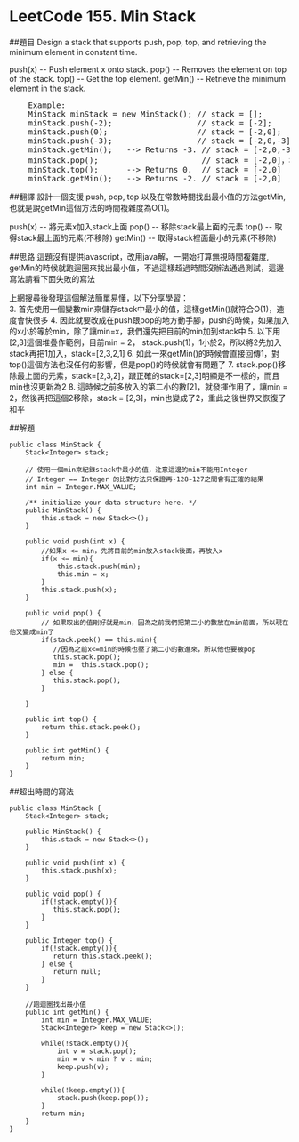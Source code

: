 ﻿# LeetCode 155. Min Stack

##題目
Design a stack that supports push, pop, top, and retrieving the minimum element in constant time.

push(x) -- Push element x onto stack.
pop() -- Removes the element on top of the stack.
top() -- Get the top element.
getMin() -- Retrieve the minimum element in the stack.

<pre>
	Example:
	MinStack minStack = new MinStack(); // stack = [];
	minStack.push(-2);                  // stack = [-2];
	minStack.push(0);                   // stack = [-2,0];
	minStack.push(-3);                  // stack = [-2,0,-3];
	minStack.getMin();   --> Returns -3. // stack = [-2,0,-3]
	minStack.pop();                      // stack = [-2,0]，移除-3
	minStack.top();      --> Returns 0.  // stack = [-2,0]
	minStack.getMin();   --> Returns -2. // stack = [-2,0]
</pre>
##翻譯
設計一個支援 push, pop, top 以及在常數時間找出最小值的方法getMin, 也就是說getMin這個方法的時間複雜度為O(1)。
   
push(x) -- 將元素x加入stack上面
pop()   -- 移除stack最上面的元素
top()   -- 取得stack最上面的元素(不移除)
getMin() -- 取得stack裡面最小的元素(不移除) 
  
##思路
這題沒有提供javascript，改用java解，一開始打算無視時間複雜度, getMin的時候就跑迴圈來找出最小值，不過這樣超過時間沒辦法通過測試，這邊寫法請看下面失敗的寫法
  
上網搜尋後發現這個解法簡單易懂，以下分享學習：  
3. 首先使用一個變數min來儲存stack中最小的值，這樣getMin()就符合O(1)，速度會快很多
4. 因此就要改成在push跟pop的地方動手腳，push的時候，如果加入的x小於等於min，除了讓min=x，我們還先把目前的min加到stack中
5. 以下用[2,3]這個堆疊作範例，目前min = 2， stack.push(1)，1小於2，所以將2先加入stack再把1加入，stack=[2,3,2,1]
6. 如此一來getMin()的時候會直接回傳1，對top()這個方法也沒任何的影響，但是pop()的時候就會有問題了
7. stack.pop()移除最上面的元素，stack=[2,3,2]，跟正確的stack=[2,3]明顯是不一樣的，而且min也沒更新為2
8. 這時候之前多放入的第二小的數[2]，就發揮作用了，讓min = 2，然後再把這個2移除，stack = [2,3]，min也變成了2，重此之後世界又恢復了和平

##解題
```
public class MinStack {
    Stack<Integer> stack;
    
    // 使用一個min來紀錄stack中最小的值，注意這邊的min不能用Integer
    // Integer == Integer 的比對方法只保證再-128~127之間會有正確的結果
    int min = Integer.MAX_VALUE; 
        
    /** initialize your data structure here. */
    public MinStack() {
        this.stack = new Stack<>();
    }
    
    public void push(int x) {
        //如果x <= min，先將目前的min放入stack後面，再放入x
        if(x <= min){
            this.stack.push(min);
            this.min = x;
        } 
        this.stack.push(x);
    }
    
    public void pop() {
        // 如果取出的值剛好就是min，因為之前我們把第二小的數放在min前面，所以現在他又變成min了
        if(stack.peek() == this.min){
           //因為之前x<=min的時候也壓了第二小的數進來，所以他也要被pop
           this.stack.pop();
           min =  this.stack.pop();  
        } else {
           this.stack.pop();
        }
        
    }
    
    public int top() {
        return this.stack.peek();
    }
    
    public int getMin() {
        return min;
    }
}

```
  
##超出時間的寫法
```
public class MinStack {
    Stack<Integer> stack;
    
    public MinStack() {
        this.stack = new Stack<>();
    }
    
    public void push(int x) {
        this.stack.push(x);
    }
    
    public void pop() {
        if(!stack.empty()){
           this.stack.pop();
        }
    }
    
    public Integer top() {
        if(!stack.empty()){
           return this.stack.peek();
        } else {
           return null;
        }
    }
    
	//跑迴圈找出最小值
    public int getMin() {
        int min = Integer.MAX_VALUE;
        Stack<Integer> keep = new Stack<>();

        while(!stack.empty()){
            int v = stack.pop();
            min = v < min ? v : min;
            keep.push(v);
        }
        
        while(!keep.empty()){
            stack.push(keep.pop());
        }
        return min;
    }
}
```
  